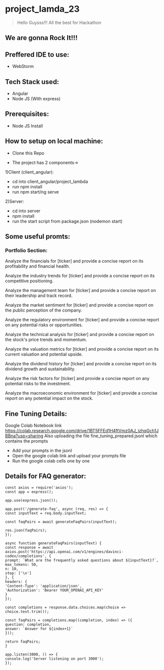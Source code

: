 # project_lamda_23

> Hello Guysss!!! All the best for Hackathon 

## We are gonna Rock It!!!

## Preffered IDE to use:
* WebStorm 

## Tech Stack used:
* Angular
* Node JS (With express)

## Prerequisites:

* Node JS Install

## How to setup on local machine:

* Clone this Repo 

* The project has 2 components->

1)Client (client_angular):
* cd into client_angular/project_lambda
* run npm install
* run npm start/ng serve

2)Server:
* cd into server
* npm install 
* run the start script from package.json (nodemon start)

## Some useful promts:

### Portfolio Section:

Analyze the financials for [ticker] and provide a concise report on its profitability and financial health.

Analyze the industry trends for [ticker] and provide a concise report on its competitive positioning.

Analyze the management team for [ticker] and provide a concise report on their leadership and track record.

Analyze the market sentiment for [ticker] and provide a concise report on the public perception of the company.

Analyze the regulatory environment for [ticker] and provide a concise report on any potential risks or opportunities.

Analyze the technical analysis for [ticker] and provide a concise report on the stock's price trends and momentum.

Analyze the valuation metrics for [ticker] and provide a concise report on its current valuation and potential upside.

Analyze the dividend history for [ticker] and provide a concise report on its dividend growth and sustainability.

Analyze the risk factors for [ticker] and provide a concise report on any potential risks to the investment.

Analyze the macroeconomic environment for [ticker] and provide a concise report on any potential impact on the stock.

## Fine Tuning Details:
Google Colab Notebook link https://colab.research.google.com/drive/1BT5FFEd1H4ftVmz0AJ_jzhqGch1JBBna?usp=sharing
Also uploading the file fine_tuning_prepared.jsonl which contains the prompts

* Add your prompts in the jsonl
* Open the google colab link and upload your prompts file 
* Run the google colab cells one by one 

## Details for FAQ generator:

```const express = require('express');
const axios = require('axios');
const app = express();

app.use(express.json());

app.post('/generate-faq', async (req, res) => {
const inputText = req.body.inputText;

const faqPairs = await generateFaqPairs(inputText);

res.json(faqPairs);
});

async function generateFaqPairs(inputText) {
const response = await axios.post('https://api.openai.com/v1/engines/davinci-codex/completions', {
prompt: `What are the frequently asked questions about ${inputText}?`,
max_tokens: 50,
n: 10,
stop: ['\n']
}, {
headers: {
'Content-Type': 'application/json',
'Authorization': 'Bearer YOUR_OPENAI_API_KEY'
}
});

const completions = response.data.choices.map(choice => choice.text.trim());

const faqPairs = completions.map((completion, index) => ({
question: completion,
answer: `Answer for ${index+1}`
}));

return faqPairs;
}

app.listen(3000, () => {
console.log('Server listening on port 3000');
});
```
